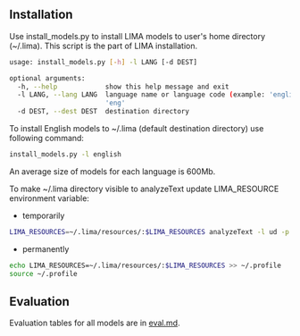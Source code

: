 ## Installation

Use install_models.py to install LIMA models to user's home directory (~/.lima). This script is the part of LIMA installation.

```bash
usage: install_models.py [-h] -l LANG [-d DEST]

optional arguments:
  -h, --help            show this help message and exit
  -l LANG, --lang LANG  language name or language code (example: 'english' or
                        'eng'
  -d DEST, --dest DEST  destination directory
  ```
  
  To install English models to ~/.lima (default destination directory) use following command:
  
  ```bash
  install_models.py -l english
  ```
  
  An average size of models for each language is 600Mb.
  
  To make ~/.lima directory visible to analyzeText update LIMA_RESOURCE environment variable:
  
 * temporarily
  ```bash
  LIMA_RESOURCES=~/.lima/resources/:$LIMA_RESOURCES analyzeText -l ud -p deepud --opts udlang:fra test.txt
  ```
  
 * permanently
  ```bash
  echo LIMA_RESOURCES=~/.lima/resources/:$LIMA_RESOURCES >> ~/.profile
  source ~/.profile
  ```
  
  ## Evaluation
  
  Evaluation tables for all models are in [eval.md](eval.md).
